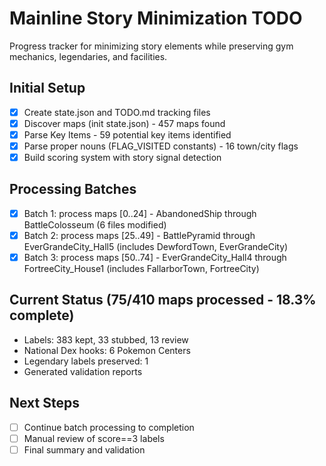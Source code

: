 # Mainline Story Minimization TODO

Progress tracker for minimizing story elements while preserving gym mechanics, legendaries, and facilities.

## Initial Setup
- [x] Create state.json and TODO.md tracking files
- [x] Discover maps (init state.json) - 457 maps found
- [x] Parse Key Items - 59 potential key items identified
- [x] Parse proper nouns (FLAG_VISITED constants) - 16 town/city flags
- [x] Build scoring system with story signal detection

## Processing Batches
- [x] Batch 1: process maps [0..24] - AbandonedShip through BattleColosseum (6 files modified)
- [x] Batch 2: process maps [25..49] - BattlePyramid through EverGrandeCity_Hall5 (includes DewfordTown, EverGrandeCity)
- [x] Batch 3: process maps [50..74] - EverGrandeCity_Hall4 through FortreeCity_House1 (includes FallarborTown, FortreeCity)

## Current Status (75/410 maps processed - 18.3% complete)
- Labels: 383 kept, 33 stubbed, 13 review
- National Dex hooks: 6 Pokemon Centers  
- Legendary labels preserved: 1
- Generated validation reports

## Next Steps
- [ ] Continue batch processing to completion
- [ ] Manual review of score==3 labels
- [ ] Final summary and validation